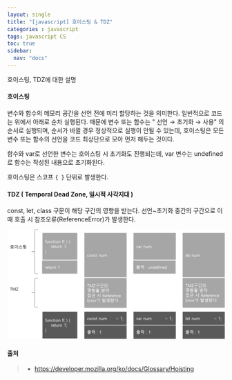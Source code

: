 ```yaml
---
layout: single
title: "[javascript] 호이스팅 & TDZ"
categories : javascript
tags: javascript CS
toc: true
sidebar:
  nav: "docs"
---
```


호이스팅, TDZ에 대한 설명



#### **호이스팅**
변수와 함수의 메모리 공간을 선언 전에 미리 할당하는 것을 의미한다.
일반적으로 코드는 위에서 아래로 순차 실행된다. 때문에 변수 또는 함수는 " 선언 → 초기화 → 사용" 의 순서로 실행되며, 순서가 바뀔 경우 정상적으로 실행이 안될 수 있는데, 호이스팅은 모든 변수 또는 함수의 선언을 코드 최상단으로 모아 먼저 해두는 것이다.

함수와 var로 선언한 변수는 호이스팅 시 초기화도 진행되는데, var 변수는 undefined로 함수는 작성된 내용으로 초기화된다.

호이스팅은 스코프 `{ }` 단위로 발생한다.



#### **TDZ ( Temporal Dead Zone, 일시적 사각지대 )**
const, let, class 구문이 해당 구간의 영향을 받는다. 선언~초기화 중간의 구간으로 이 때 호출 시 참조오류(ReferenceError)가 발생한다.

![image-20221011212507613](\images\2022-10-11\image-20221011212507613.png)



#### 출처

> - https://developer.mozilla.org/ko/docs/Glossary/Hoisting
